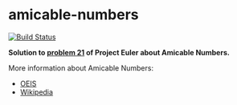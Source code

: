 # amicable-numbers

[![Build Status](https://travis-ci.org/davidbejar/amicable-numbers.svg?branch=master)](https://travis-ci.org/davidbejar/amicable-numbers)

**Solution to [problem 21](https://projecteuler.net/problem=21) of Project Euler about Amicable Numbers.**

More information about Amicable Numbers:
* [OEIS](https://oeis.org/A259180)
* [Wikipedia](https://en.wikipedia.org/wiki/Amicable_numbers)